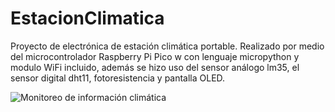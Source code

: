 # EstacionClimatica
Proyecto de electrónica de estación climática portable. Realizado por medio del microcontrolador Raspberry Pi Pico w con lenguaje micropython y modulo WiFi incluido, además se hizo uso del sensor análogo lm35, el sensor digital dht11, fotoresistencia y pantalla OLED.

![Monitoreo de información climática](https://cloudfront-us-east-1.images.arcpublishing.com/infobae/2GV57IDEIFFIHACETYKFMUT2NE.jpg)
